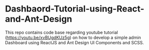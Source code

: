 # Dashbaord-Tutorial-using-React-and-Ant-Design
This repo contains code base regarding youtube tutorial (https://youtu.be/xvBUgdKUz5g) on how to develop a simple admin Dashboard using ReactJS and Ant Design UI Components and SCSS.



